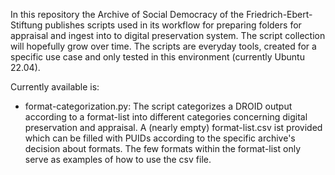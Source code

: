 In this repository the Archive of Social Democracy of the Friedrich-Ebert-Stiftung publishes scripts used in its workflow for preparing folders
for appraisal and ingest into to digital preservation system. The script collection will hopefully grow over time.
The scripts are everyday tools, created for a specific use case and only tested in this environment (currently Ubuntu 22.04). 


Currently available is:
- format-categorization.py:
  The script categorizes a DROID output according to a format-list into different categories concerning digital preservation and appraisal.
  A (nearly empty) format-list.csv ist provided which can be filled with PUIDs according to the specific archive's decision about formats.
  The few formats within the format-list only serve as examples of how to use the csv file.

  

